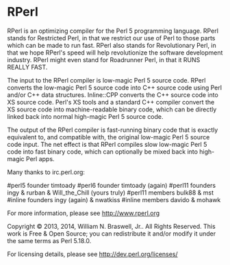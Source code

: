 RPerl
=====

RPerl is an optimizing compiler for the Perl 5 programming language.  RPerl stands for Restricted Perl, in that we restrict our use of Perl to those parts which can be made to run fast.  RPerl also stands for Revolutionary Perl, in that we hope RPerl's speed will help revolutionize the software development industry.  RPerl might even stand for Roadrunner Perl, in that it RUNS REALLY FAST.

The input to the RPerl compiler is low-magic Perl 5 source code.  RPerl converts the low-magic Perl 5 source code into C++ source code using Perl and/or C++ data structures.  Inline::CPP converts the C++ source code into XS source code.  Perl's XS tools and a standard C++ compiler convert the XS source code into machine-readable binary code, which can be directly linked back into normal high-magic Perl 5 source code.  

The output of the RPerl compiler is fast-running binary code that is exactly equivalent to, and compatible with, the original low-magic Perl 5 source code input.  The net effect is that RPerl compiles slow low-magic Perl 5 code into fast binary code, which can optionally be mixed back into high-magic Perl apps.

Many thanks to irc.perl.org:

\#perl5 founder timtoady
\#perl6 founder timtoady (again)
\#perl11 founders ingy & rurban & Will_the_Chill (yours truly)
\#perl11 members bulk88 & mst
\#inline founders ingy (again) & nwatkiss
\#inline members davido & mohawk

For more information, please see <a href="http://www.rperl.org">http://www.rperl.org</a>

Copyright © 2013, 2014, William N. Braswell, Jr..  All Rights Reserved.  This work is Free & Open Source; you can redistribute it and/or modify it under the same terms as Perl 5.18.0.

For licensing details, please see <a href="http://dev.perl.org/licenses/">http://dev.perl.org/licenses/</a>
